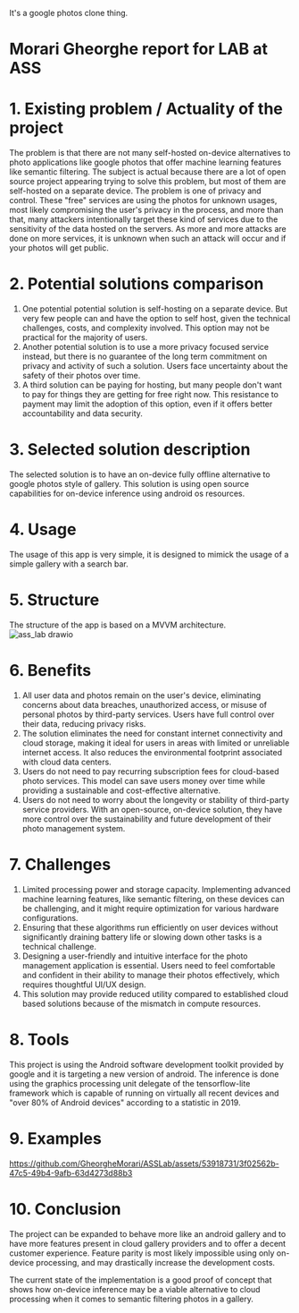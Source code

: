It's a google photos clone thing.





# Morari Gheorghe report for LAB at ASS

# 1. Existing problem / Actuality of the project
The problem is that there are not many self-hosted on-device alternatives to photo applications like google photos that offer machine learning features like semantic filtering.
The subject is actual because there are a lot of open source project appearing trying to solve this problem, but most of them are self-hosted on a separate device.
The problem is one of privacy and control. These "free" services are using the photos for unknown usages, most likely compromising the user's privacy in the process, and more than that, many attackers intentionally target these kind of services due to the sensitivity of the data hosted on the servers. As more and more attacks are done on more services, it is unknown when such an attack will occur and if your photos will get public.

# 2. Potential solutions comparison
1. One potential potential solution is self-hosting on a separate device. But very few people can and have the option to self host, given the technical challenges, costs, and complexity involved. This option may not be practical for the majority of users.
2. Another potential solution is to use a more privacy focused service instead, but there is no guarantee of the long term commitment on privacy and activity of such a solution. Users face uncertainty about the safety of their photos over time.
3. A third solution can be paying for hosting, but many people don't want to pay for things they are getting for free right now. This resistance to payment may limit the adoption of this option, even if it offers better accountability and data security.

# 3. Selected solution description
The selected solution is to have an on-device fully offline alternative to google photos style of gallery.
This solution is using open source capabilities for on-device inference using android os resources.

# 4. Usage
The usage of this app is very simple, it is designed to mimick the usage of a simple gallery with a search bar.

# 5. Structure
The structure of the app is based on a MVVM architecture.
![ass_lab drawio](https://github.com/GheorgheMorari/ASSLab/assets/53918731/9237baea-64f1-4461-abcf-fc2087e8a287)

# 6. Benefits
1. All user data and photos remain on the user's device, eliminating concerns about data breaches, unauthorized access, or misuse of personal photos by third-party services. Users have full control over their data, reducing privacy risks.
2. The solution eliminates the need for constant internet connectivity and cloud storage, making it ideal for users in areas with limited or unreliable internet access. It also reduces the environmental footprint associated with cloud data centers.
3. Users do not need to pay recurring subscription fees for cloud-based photo services. This model can save users money over time while providing a sustainable and cost-effective alternative.
4. Users do not need to worry about the longevity or stability of third-party service providers. With an open-source, on-device solution, they have more control over the sustainability and future development of their photo management system.

# 7. Challenges
1. Limited processing power and storage capacity. Implementing advanced machine learning features, like semantic filtering, on these devices can be challenging, and it might require optimization for various hardware configurations.
2. Ensuring that these algorithms run efficiently on user devices without significantly draining battery life or slowing down other tasks is a technical challenge.
3. Designing a user-friendly and intuitive interface for the photo management application is essential. Users need to feel comfortable and confident in their ability to manage their photos effectively, which requires thoughtful UI/UX design.
4. This solution may provide reduced utility compared to established cloud based solutions because of the mismatch in compute resources. 

# 8. Tools
This project is using the Android software development toolkit provided by google and it is targeting a new version of android.
The inference is done using the graphics processing unit delegate of the tensorflow-lite framework which is capable of running on virtually all recent devices and "over 80% of Android devices" according to a statistic in 2019.

# 9. Examples

https://github.com/GheorgheMorari/ASSLab/assets/53918731/3f02562b-47c5-49b4-9afb-63d4273d88b3

# 10. Conclusion
The project can be expanded to behave more like an android gallery and to have more features present in cloud gallery providers and to offer a decent customer experience.
Feature parity is most likely impossible using only on-device processing, and may drastically increase the development costs.

The current state of the implementation is a good proof of concept that shows how on-device inference may be a viable alternative to cloud processing when it comes to semantic filtering photos in a gallery.
